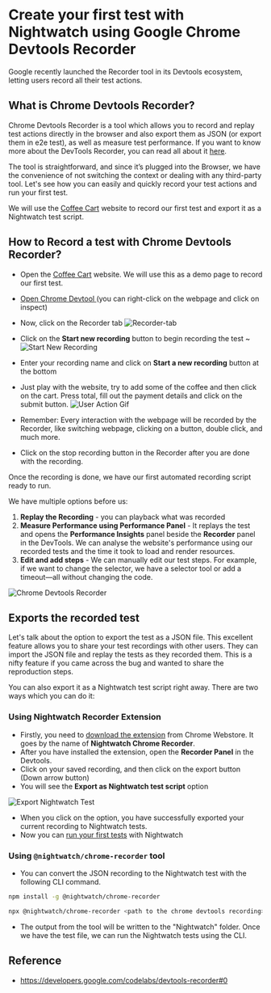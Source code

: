 # Create your first test with Nightwatch using Google Chrome Devtools Recorder

Google recently launched the Recorder tool in its Devtools ecosystem, letting users record all their test actions.

## What is Chrome Devtools Recorder?

Chrome Devtools Recorder is a tool which allows you to record and replay test actions directly in the browser and also export them as JSON (or export them in e2e test), as well as measure test performance. If you want to know more about the DevTools Recorder, you can read all about it [here](https://developer.chrome.com/docs/devtools/recorder/).

The tool is straightforward, and since it’s plugged into the Browser, we have the convenience of not switching the context or dealing with any third-party tool. Let's see how you can easily and quickly record your test actions and run your first test.

We will use the [Coffee Cart](https://coffee-cart.netlify.app/) website to record our first test and export it as a Nightwatch test script.

## How to Record a test with Chrome Devtools Recorder?

- Open the [Coffee Cart](https://coffee-cart.netlify.app/) website. We will use this as a demo page to record our first test.
- [Open Chrome Devtool ](https://developer.chrome.com/docs/devtools/open/)(you can right-click on the webpage and click on inspect)
- Now, click on the Recorder tab
![Recorder-tab](https://user-images.githubusercontent.com/8705386/184881801-30dcd61f-5ace-47e8-9432-670771fc09ae.png)

- Click on the **Start new recording** button to begin recording the test
~![Start New Recording](https://user-images.githubusercontent.com/8705386/184881819-381edd0c-3b76-4d60-a526-9af7913ba993.png)
- Enter your recording name and click on **Start a new recording** button at the bottom
- Just play with the website, try to add some of the coffee and then click on the cart. Press total, fill out the payment details and click on the submit button.
![User Action Gif](https://user-images.githubusercontent.com/8705386/184881835-a995e805-49df-4d76-90c7-ebe40e4581fa.gif)

- Remember: Every interaction with the webpage will be recorded by the Recorder, like switching webpage, clicking on a button, double click, and much more.
- Click on the stop recording button in the Recorder after you are done with the recording.

Once the recording is done, we have our first automated recording script ready to run.

We have multiple options before us:

1. **Replay the Recording** - you can playback what was recorded
2. **Measure Performance using Performance Panel** - It replays the test and opens the **Performance Insights** panel beside the **Recorder** panel in the DevTools. We can analyse the website's performance using our recorded tests and the time it took to load and render resources.
3. **Edit and add steps** - We can manually edit our test steps. For example, if we want to change the selector, we have a selector tool or add a timeout—all without changing the code.

![Chrome Devtools Recorder](https://user-images.githubusercontent.com/8705386/184881824-bc10260b-0d52-4c9e-96b0-68be943eecd1.png)

## Exports the recorded test

Let's talk about the option to export the test as a JSON file. This excellent feature allows you to share your test recordings with other users. They can import the JSON file and replay the tests as they recorded them. This is a nifty feature if you came across the bug and wanted to share the reproduction steps.

You can also export it as a Nightwatch test script right away. There are two ways which you can do it:

### Using Nightwatch Recorder Extension

- Firstly, you need to [download the extension](https://chrome.google.com/webstore/detail/nightwatch-chrome-recorde/nhbccjfogdgkahamfohokdhcnemjafjk/) from Chrome Webstore. It goes by the name of **Nightwatch Chrome Recorder**.
- After you have installed the extension, open the **Recorder Panel** in the Devtools.
- Click on your saved recording, and then click on the export button (Down arrow button)
- You will see the **Export as Nightwatch test script** option

![Export Nightwatch Test](https://user-images.githubusercontent.com/8705386/184881833-dcc2d0d6-4012-4f9e-8fff-27f888adbd1d.png)

- When you click on the option, you have successfully exported your current recording to Nightwatch tests.
- Now you can  [run your first tests](https://nightwatchjs.org/guide/running-tests/using-the-cli-test-runner.html#tests-source) with Nightwatch

### Using `@nightwatch/chrome-recorder` tool

- You can convert the JSON recording to the Nightwatch test with the following CLI command.

```sh
npm install -g @nightwatch/chrome-recorder

npx @nightwatch/chrome-recorder <path to the chrome devtools recording>
```

- The output from the tool will be written to the "Nightwatch" folder. Once we have the test file, we can run the Nightwatch tests using the CLI.

## Reference

- https://developers.google.com/codelabs/devtools-recorder#0
